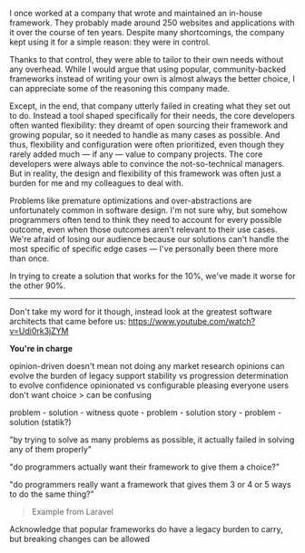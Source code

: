 I once worked at a company that wrote and maintained an in-house framework. They probably made around 250 websites and applications with it over the course of ten years.
Despite many shortcomings, the company kept using it for a simple reason: they were in control.

Thanks to that control, they were able to tailor to their own needs without any overhead. While I would argue that using popular, community-backed frameworks instead of writing your own is almost always the better choice, I can appreciate some of the reasoning this company made.

Except, in the end, that company utterly failed in creating what they set out to do. Instead a tool shaped specifically for their needs, the core developers often wanted flexibility: they dreamt of open sourcing their framework and growing popular, so it needed to handle as many cases as possible. And thus, flexibility and configuration were often prioritized, even though they rarely added much — if any — value to company projects. The core developers were always able to convince the not-so-technical managers. But in reality, the design and flexibility of this framework was often just a burden for me and my colleagues to deal with.

Problems like premature optimizations and over-abstractions are unfortunately common in software design. I'm not sure why, but somehow programmers often tend to think they need to account for every possible outcome, even when those outcomes aren't relevant to their use cases. We're afraid of losing our audience because our solutions can't handle the most specific of specific edge cases — I've personally been there more than once.

In trying to create a solution that works for the 10%, we've made it worse for the other 90%.  

---

Don't take my word for it though, instead look at the greatest software architects that came before us: https://www.youtube.com/watch?v=Udi0rk3jZYM

**You're in charge**

opinion-driven
doesn't mean not doing any market research
opinions can evolve
the burden of legacy support
stability vs progression
determination to evolve
confidence
opinionated vs configurable
pleasing everyone
users don't want choice > can be confusing

problem - solution - witness
quote - problem - solution
story - problem - solution (statik?)

"by trying to solve as many problems as possible, it actually failed in solving any of them properly"

"do programmers actually want their framework to give them a choice?"

"do programmers really want a framework that gives them 3 or 4 or 5 ways to do the same thing?"

> Example from Laravel

Acknowledge that popular frameworks do have a legacy burden to carry, but breaking changes can be allowed
